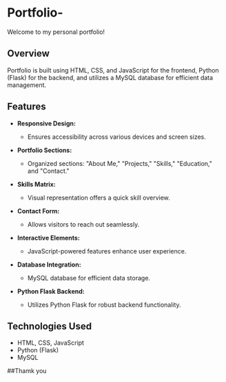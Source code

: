 # Portfolio-

Welcome to my personal portfolio!

## Overview

Portfolio is built using HTML, CSS, and JavaScript for the frontend, Python (Flask) for the backend, and utilizes a MySQL database for efficient data management.

## Features

- **Responsive Design:**
  - Ensures accessibility across various devices and screen sizes.
  
- **Portfolio Sections:**
  - Organized sections: "About Me," "Projects," "Skills," "Education," and "Contact."

- **Skills Matrix:**
  - Visual representation offers a quick skill overview.

- **Contact Form:**
  - Allows visitors to reach out seamlessly.

- **Interactive Elements:**
  - JavaScript-powered features enhance user experience.

- **Database Integration:**
  - MySQL database for efficient data storage.

- **Python Flask Backend:**
  - Utilizes Python Flask for robust backend functionality.

## Technologies Used

- HTML, CSS, JavaScript
- Python (Flask)
- MySQL

##Thamk you



